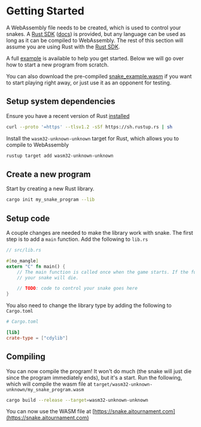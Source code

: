 # Getting Started

A WebAssembly file needs to be created, which is used to control your snakes. A [Rust SDK][rust_sdk] ([docs][sdk_docs]) is provided, but any language can be used as long as it can be compiled to WebAssembly. The rest of this section will assume you are using Rust with the [Rust SDK][rust_sdk].

A full [example](https://github.com/aitournament/snake_example) is available to help you get started. Below we will go over how to start a new program from scratch.

You can also download the pre-compiled [snake_example.wasm](https://aitournament.github.io/snake_example/snake_example.wasm) if you want to start playing right away, or just use it as an opponent for testing. 

## Setup system dependencies

Ensure you have a recent version of Rust [installed](https://www.rust-lang.org/tools/install)

```sh
curl --proto '=https' --tlsv1.2 -sSf https://sh.rustup.rs | sh
```

Install the `wasm32-unknown-unknown` target for Rust, which allows you to compile to WebAssembly

```sh
rustup target add wasm32-unknown-unknown
```


## Create a new program

Start by creating a new Rust library.

```sh
cargo init my_snake_program --lib
```

## Setup code

A couple changes are needed to make the library work with snake. The first step is to add a `main` function. Add the following to `lib.rs`

```rust
// src/lib.rs

#[no_mangle]
extern "C" fn main() {
    // The main function is called once when the game starts. If the function ever ends,
    // your snake will die.

    // TODO: code to control your snake goes here
}
```

You also need to change the library type by adding the following to `Cargo.toml`

```toml
# Cargo.toml 

[lib]
crate-type = ["cdylib"]
```

## Compiling

You can now compile the program! It won't do much (the snake will just die since the program immediately ends), but it's a start. Run the following, which will compile the wasm file at `target/wasm32-unknown-unknown/my_snake_program.wasm`

```sh
cargo build --release --target=wasm32-unknown-unknown
```

You can now use the WASM file at [https://snake.aitournament.com](https://snake.aitournament.com)


[rust_sdk]: https://github.com/aitournament/snake_sdk
[sdk_docs]: https://sdk.snake.aitournament.com/snake_sdk